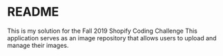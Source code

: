 # README

This is my solution for the Fall 2019 Shopify Coding Challenge
This application serves as an image repository that allows users to upload
and manage their images.